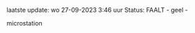 laatste update: 
wo 27-09-2023  3:46   uur 
Status: FAALT - geel - 
<div class="service Y">microstation</div>